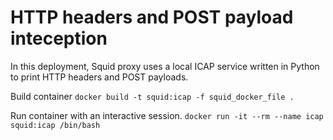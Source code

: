 # HTTP headers and POST payload inteception #

In this deployment, Squid proxy uses a local ICAP service written in Python to print HTTP headers and POST payloads. 


Build container 
`docker build -t squid:icap -f squid_docker_file .`

Run container with an interactive session. 
`docker run -it --rm --name icap  squid:icap /bin/bash`

